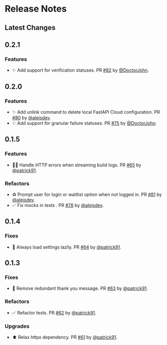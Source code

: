 # Release Notes

## Latest Changes

## 0.2.1

### Features

* ✨ Add support for verification statuses. PR [#82](https://github.com/fastapilabs/fastapi-cloud-cli/pull/82) by [@DoctorJohn](https://github.com/DoctorJohn).

## 0.2.0

### Features

* ✨ Add unlink command to delete local FastAPI Cloud configuration. PR [#80](https://github.com/fastapilabs/fastapi-cloud-cli/pull/80) by [@alejsdev](https://github.com/alejsdev).
* ✨ Add support for granular failure statuses. PR [#75](https://github.com/fastapilabs/fastapi-cloud-cli/pull/75) by [@DoctorJohn](https://github.com/DoctorJohn).

## 0.1.5

### Features

* 🧑‍💻 Handle HTTP errors when streaming build logs. PR [#65](https://github.com/fastapilabs/fastapi-cloud-cli/pull/65) by [@patrick91](https://github.com/patrick91).

### Refactors

* ♻️ Prompt user for login or waitlist option when not logged in. PR [#81](https://github.com/fastapilabs/fastapi-cloud-cli/pull/81) by [@alejsdev](https://github.com/alejsdev).
* ✅ Fix mocks in tests . PR [#78](https://github.com/fastapilabs/fastapi-cloud-cli/pull/78) by [@alejsdev](https://github.com/alejsdev).

## 0.1.4

### Fixes

* 🐛 Always load settings lazily. PR [#64](https://github.com/fastapilabs/fastapi-cloud-cli/pull/64) by [@patrick91](https://github.com/patrick91).

## 0.1.3

### Fixes

* 🐛 Remove redundant thank you message. PR [#63](https://github.com/fastapilabs/fastapi-cloud-cli/pull/63) by [@patrick91](https://github.com/patrick91).

### Refactors

* ✅ Refactor tests. PR [#62](https://github.com/fastapilabs/fastapi-cloud-cli/pull/62) by [@patrick91](https://github.com/patrick91).

### Upgrades

* ⬆️  Relax httpx dependency. PR [#61](https://github.com/fastapilabs/fastapi-cloud-cli/pull/61) by [@patrick91](https://github.com/patrick91).
